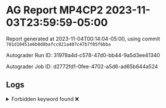 # AG Report MP4CP2 2023-11-03T23:59:59-05:00 
Report generated at 2023-11-04T00:14:04-05:00, using commit ``781d10451e6b8d8bafcc821a407c47b7f05f6bba``

Autograder Run ID: 31978a4d-c578-47d0-bb44-9a5d3ee41340

Autograder Job ID: d2772fd1-0fee-4702-a5d6-ad65b644a524


## Logs
<details><summary>Forbidden keyword found ❌</summary> 

 ``` 
 /tmp/dut/hdl/cache/PLRU.sv:48:        //$display("??");
 
 ``` 

 </details> 

